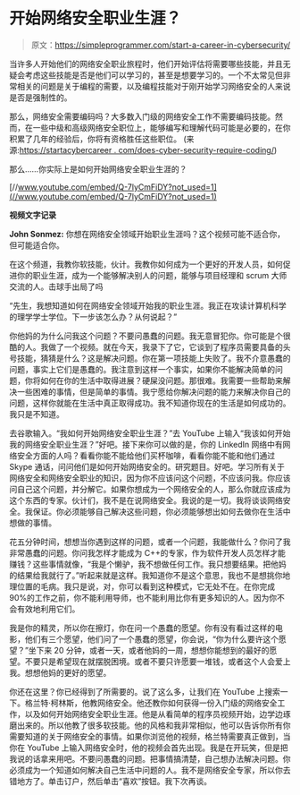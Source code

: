 # 开始网络安全职业生涯？

> 原文：<https://simpleprogrammer.com/start-a-career-in-cybersecurity/>

当许多人开始他们的网络安全职业旅程时，他们开始评估将需要哪些技能，并且无疑会考虑这些技能是否是他们可以学习的，甚至是想要学习的。一个不太常见但非常相关的问题是关于编程的需要，以及编程技能对于刚开始学习网络安全的人来说是否是强制性的。

那么，网络安全需要编码吗？大多数入门级的网络安全工作不需要编码技能。然而，在一些中级和高级网络安全职位上，能够编写和理解代码可能是必要的，在你积累了几年的经验后，你将有资格胜任这些职位。
(来源:[https://startacybercareer . com/does-cyber-security-require-coding/](https://startacybercareer.com/does-cyber-security-require-coding/))

那么……你实际上是如何开始网络安全职业生涯的？

[//www.youtube.com/embed/Q-7lyCmFiDY?not_used=1](//www.youtube.com/embed/Q-7lyCmFiDY?not_used=1)

**视频文字记录**

**John Sonmez:** 你想在网络安全领域开始职业生涯吗？这个视频可能不适合你，但可能适合你。

在这个频道，我教你软技能，伙计。我教你如何成为一个更好的开发人员，如何促进你的职业生涯，成为一个能够解决别人的问题，能够与项目经理和 scrum 大师交流的人。击球手出局了吗

“先生，我想知道如何在网络安全领域开始我的职业生涯。我正在攻读计算机科学的理学学士学位。下一步该怎么办？从何说起？”

你他妈的为什么问我这个问题？不要问愚蠢的问题。我无意冒犯你。你可能是个很酷的人。我做了一个视频。就在今天，我录下了它，它谈到了程序员需要具备的头号技能，猜猜是什么？这是解决问题。你在第一项技能上失败了。我不介意愚蠢的问题，事实上它们是愚蠢的。我注意到这样一个事实，如果你不能解决简单的问题，你将如何在你的生活中取得进展？硬屎没问题。那很难。我需要一些帮助来解决一些困难的事情，但是简单的事情。我宁愿给你解决问题的能力来解决你自己的问题，这样你就能在生活中真正取得成功。我不知道你现在的生活是如何成功的。我只是不知道。

去谷歌输入。“我如何开始网络安全职业生涯？”去 YouTube 上输入“我该如何开始我的网络安全职业生涯？”好吧。接下来你可以做的是，你的 LinkedIn 网络中有网络安全方面的人吗？看看你能不能给他们买杯咖啡，看看你能不能和他们通过 Skype 通话，问问他们是如何开始网络安全的。研究题目。好吧。学习所有关于网络安全和网络安全职业的知识，因为你不应该问这个问题，不应该问我。你应该问自己这个问题，并分解它。如果你想成为一个网络安全的人，那么你就应该成为这个东西的专家。伙计们，我不是在说网络安全。我说的是一切。我将谈谈网络安全。我保证。你必须能够自己解决这些问题，你必须能够想出如何去做你在生活中想做的事情。

花五分钟时间，想想当你遇到这样的问题，或者一个问题，我能做什么？你问了我非常愚蠢的问题。你问我怎样才能成为 C++的专家，作为软件开发人员怎样才能赚钱？这些事情就像，“我是个懒驴，我不想做任何工作。我只想要结果。把他妈的结果给我就行了。”听起来就是这样。我知道你不是这个意思，我也不是想挑你地理位置的毛病。我只是说，对，你可以看到这种模式，它无处不在。在你完成 90%的工作之前，你不能利用导师，也不能利用比你有更多知识的人。因为你不会有效地利用它们。

我是你的精灵，所以你在擦灯，你在问一个愚蠢的愿望。你有没有看过这样的电影，他们有三个愿望，他们问了一个愚蠢的愿望，你会说，“你为什么要许这个愿望？”坐下来 20 分钟，或者一天，或者他妈的一周，想想你能想到的最好的愿望。不要只是希望现在就摆脱困境。或者不要只许愿要一堆钱，或者这个人会爱上我。想想他妈的更好的愿望。

你还在这里？你已经得到了所需要的。说了这么多，让我们在 YouTube 上搜索一下。格兰特·柯林斯，他教网络安全。他还教你如何获得一份入门级的网络安全工作，以及如何开始网络安全职业生涯。他是从看简单的程序员视频开始，边学边琢磨出来的。所以他教了很多软技能。他的风格和我非常相似，他可以告诉你所有你需要知道的关于网络安全的事情。如果你浏览他的视频，格兰特需要真正做到，当你在 YouTube 上输入网络安全时，他的视频会首先出现。我是在开玩笑，但是把我说的话拿来用吧。不要问愚蠢的问题。把事情搞清楚，自己想办法解决问题。你必须成为一个知道如何解决自己生活中问题的人。我不是网络安全专家，所以你去错地方了。单击订户，然后单击“喜欢”按钮。我下次再谈。